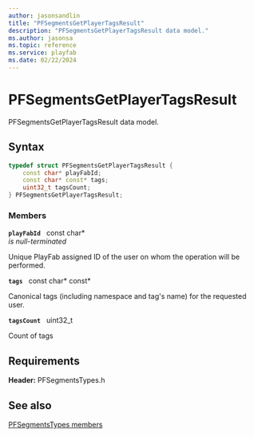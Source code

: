 ```yaml
---
author: jasonsandlin
title: "PFSegmentsGetPlayerTagsResult"
description: "PFSegmentsGetPlayerTagsResult data model."
ms.author: jasonsa
ms.topic: reference
ms.service: playfab
ms.date: 02/22/2024
---
```


# PFSegmentsGetPlayerTagsResult  

PFSegmentsGetPlayerTagsResult data model.  

## Syntax  
  
```cpp
typedef struct PFSegmentsGetPlayerTagsResult {  
    const char* playFabId;  
    const char* const* tags;  
    uint32_t tagsCount;  
} PFSegmentsGetPlayerTagsResult;  
```
  
### Members  
  
**`playFabId`** &nbsp; const char*  
*is null-terminated*  
  
Unique PlayFab assigned ID of the user on whom the operation will be performed.
  
**`tags`** &nbsp; const char* const*  
  
Canonical tags (including namespace and tag's name) for the requested user.
  
**`tagsCount`** &nbsp; uint32_t  
  
Count of tags
  
  
## Requirements  
  
**Header:** PFSegmentsTypes.h
  
## See also  
[PFSegmentsTypes members](../pfsegmentstypes_members.md)  

  
  
